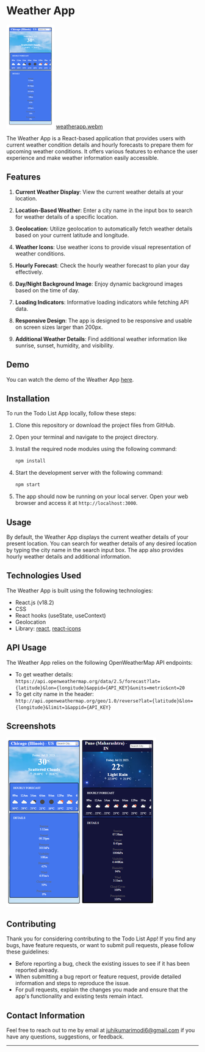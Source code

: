 # Weather App

![Weather App thumbnail](thumbnail_weatherapp.png)
[weatherapp.webm](https://github.com/juhikumarimodi6/React-Weather-App/assets/71226446/fe1234db-9c60-4cb5-a8de-c8fd55e07d56)

The Weather App is a React-based application that provides users with current weather condition details and hourly forecasts to prepare them for upcoming weather conditions. It offers various features to enhance the user experience and make weather information easily accessible.

## Features

1. **Current Weather Display**: View the current weather details at your location.

2. **Location-Based Weather**: Enter a city name in the input box to search for weather details of a specific location.

3. **Geolocation**: Utilize geolocation to automatically fetch weather details based on your current latitude and longitude.

4. **Weather Icons**: Use weather icons to provide visual representation of weather conditions.

5. **Hourly Forecast**: Check the hourly weather forecast to plan your day effectively.

6. **Day/Night Background Image**: Enjoy dynamic background images based on the time of day.

7. **Loading Indicators**: Informative loading indicators while fetching API data.

8. **Responsive Design**: The app is designed to be responsive and usable on screen sizes larger than 200px.

9. **Additional Weather Details**: Find additional weather information like sunrise, sunset, humidity, and visibility.

## Demo

You can watch the demo of the Weather App [here](https://github.com/juhikumarimodi6/React-Weather-App/blob/main/weatherapp.webm).

## Installation

To run the Todo List App locally, follow these steps:

1. Clone this repository or download the project files from GitHub.

2. Open your terminal and navigate to the project directory.

3. Install the required node modules using the following command:

   ```bash
   npm install
   ```

4. Start the development server with the following command:

   ```bash
   npm start
   ```

5. The app should now be running on your local server. Open your web browser and access it at `http://localhost:3000`.

## Usage

By default, the Weather App displays the current weather details of your present location. You can search for weather details of any desired location by typing the city name in the search input box. The app also provides hourly weather details and additional information.

## Technologies Used

The Weather App is built using the following technologies:

- React.js (v18.2)
- CSS
- React hooks (useState, useContext)
- Geolocation
- Library: [react](https://react.dev/learn), [react-icons](https://react-icons.github.io/react-icons/)

## API Usage

The Weather App relies on the following OpenWeatherMap API endpoints:

- To get weather details: `https://api.openweathermap.org/data/2.5/forecast?lat={latitude}&lon={longitude}&appid={API_KEY}&units=metric&cnt=20`
- To get city name in the header: `http://api.openweathermap.org/geo/1.0/reverse?lat={latitude}&lon={longitude}&limit=1&appid={API_KEY}`

## Screenshots

![Weather App Screenshot]( weatherapp_screenshot.PNG)

## Contributing

Thank you for considering contributing to the Todo List App! If you find any bugs, have feature requests, or want to submit pull requests, please follow these guidelines:

- Before reporting a bug, check the existing issues to see if it has been reported already.
- When submitting a bug report or feature request, provide detailed information and steps to reproduce the issue.
- For pull requests, explain the changes you made and ensure that the app's functionality and existing tests remain intact.

## Contact Information

Feel free to reach out to me by email at juhikumarimodi6@gmail.com if you have any questions, suggestions, or feedback.

---
